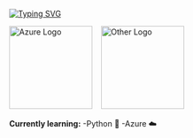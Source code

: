 [![Typing SVG](https://readme-typing-svg.demolab.com/?lines=Hi,+I'm+Alexander+Vo+(guruincloud);Learning+Python+and+Azure)](https://git.io/typing-svg)

<p>
  <img src="https://logos-world.net/wp-content/uploads/2021/03/Azure-Logo-2020-present.png" alt="Azure Logo" width="150"/>
  &nbsp;&nbsp;
  <img src="https://github.com/user-attachments/assets/bfa69683-a2eb-45f7-9658-de5ecafb9786" alt="Other Logo" width="150"/>
</p>

**Currently learning:** 
-Python 🐍
-Azure ☁️

